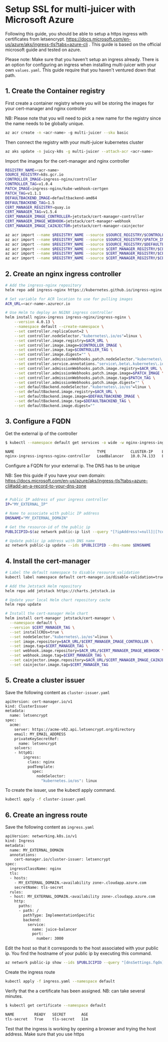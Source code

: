 # Setup SSL for multi-juicer with Microsoft Azure

Following this guide, you should be able to setup a https ingress with certificates from letsencrypt. https://docs.microsoft.com/en-us/azure/aks/ingress-tls?tabs=azure-cli .
This guide is based on the official microsoft guide and tested on azure.

Please note: Make sure that you haven't setup an ingress already. There is an option for configuring an ingress when installing multi-juicer with your own `values.yaml`. This guide require that you haven't ventured down that path.

## 1. Create the Container registry

First create a container registry where you will be storing the images for your cert-manager and nginx controller

NB: Please note that you will need to pick a new name for the registry since the name needs to be globally unique.

```bash
az acr create -n <acr-name> -g multi-juicer --sku basic

```

Then connect the registry with your multi-juicer kubernetes cluster

```bash
az aks update -n juicy-k8s -g multi-juicer --attach-acr <acr-name>
```

Import the images for the cert-manager and nginx controller

```bash
REGISTRY_NAME=<acr-name>
SOURCE_REGISTRY=k8s.gcr.io
CONTROLLER_IMAGE=ingress-nginx/controller
CONTROLLER_TAG=v1.0.4
PATCH_IMAGE=ingress-nginx/kube-webhook-certgen
PATCH_TAG=v1.1.1
DEFAULTBACKEND_IMAGE=defaultbackend-amd64
DEFAULTBACKEND_TAG=1.5
CERT_MANAGER_REGISTRY=quay.io
CERT_MANAGER_TAG=v1.5.4
CERT_MANAGER_IMAGE_CONTROLLER=jetstack/cert-manager-controller
CERT_MANAGER_IMAGE_WEBHOOK=jetstack/cert-manager-webhook
CERT_MANAGER_IMAGE_CAINJECTOR=jetstack/cert-manager-cainjector

az acr import --name $REGISTRY_NAME --source $SOURCE_REGISTRY/$CONTROLLER_IMAGE:$CONTROLLER_TAG --image $CONTROLLER_IMAGE:$CONTROLLER_TAG
az acr import --name $REGISTRY_NAME --source $SOURCE_REGISTRY/$PATCH_IMAGE:$PATCH_TAG --image $PATCH_IMAGE:$PATCH_TAG
az acr import --name $REGISTRY_NAME --source $SOURCE_REGISTRY/$DEFAULTBACKEND_IMAGE:$DEFAULTBACKEND_TAG --image $DEFAULTBACKEND_IMAGE:$DEFAULTBACKEND_TAG
az acr import --name $REGISTRY_NAME --source $CERT_MANAGER_REGISTRY/$CERT_MANAGER_IMAGE_CONTROLLER:$CERT_MANAGER_TAG --image $CERT_MANAGER_IMAGE_CONTROLLER:$CERT_MANAGER_TAG
az acr import --name $REGISTRY_NAME --source $CERT_MANAGER_REGISTRY/$CERT_MANAGER_IMAGE_WEBHOOK:$CERT_MANAGER_TAG --image $CERT_MANAGER_IMAGE_WEBHOOK:$CERT_MANAGER_TAG
az acr import --name $REGISTRY_NAME --source $CERT_MANAGER_REGISTRY/$CERT_MANAGER_IMAGE_CAINJECTOR:$CERT_MANAGER_TAG --image $CERT_MANAGER_IMAGE_CAINJECTOR:$CERT_MANAGER_TAG

```

## 2. Create an nginx ingress controller

```bash
# Add the ingress-nginx repository
helm repo add ingress-nginx https://kubernetes.github.io/ingress-nginx

# Set variable for ACR location to use for pulling images
ACR_URL=<acr-name>.azurecr.io

# Use Helm to deploy an NGINX ingress controller
helm install nginx-ingress ingress-nginx/ingress-nginx \
    --version 4.0.13 \
    --namespace default --create-namespace \
    --set controller.replicaCount=2 \
    --set controller.nodeSelector."kubernetes\.io/os"=linux \
    --set controller.image.registry=$ACR_URL \
    --set controller.image.image=$CONTROLLER_IMAGE \
    --set controller.image.tag=$CONTROLLER_TAG \
    --set controller.image.digest="" \
    --set controller.admissionWebhooks.patch.nodeSelector."kubernetes\.io/os"=linux \
    --set controller.service.annotations."service\.beta\.kubernetes\.io/azure-load-balancer-health-probe-request-path"=/healthz \
    --set controller.admissionWebhooks.patch.image.registry=$ACR_URL \
    --set controller.admissionWebhooks.patch.image.image=$PATCH_IMAGE \
    --set controller.admissionWebhooks.patch.image.tag=$PATCH_TAG \
    --set controller.admissionWebhooks.patch.image.digest="" \
    --set defaultBackend.nodeSelector."kubernetes\.io/os"=linux \
    --set defaultBackend.image.registry=$ACR_URL \
    --set defaultBackend.image.image=$DEFAULTBACKEND_IMAGE \
    --set defaultBackend.image.tag=$DEFAULTBACKEND_TAG \
    --set defaultBackend.image.digest=""
```

## 3. Configure a FQDN

Get the external ip of the controller

```bash
$ kubectl --namespace default get services -o wide -w nginx-ingress-ingress-nginx-controller

NAME                                     TYPE           CLUSTER-IP    EXTERNAL-IP     PORT(S)                      AGE   SELECTOR
nginx-ingress-ingress-nginx-controller   LoadBalancer   10.0.74.133   EXTERNAL_IP     80:32486/TCP,443:30953/TCP   44s   app.kubernetes.io/component=controller,app.kubernetes.io/instance=nginx-ingress,app.kubernetes.io/name=ingress-nginx
```

Configure a FQDN for your external ip. The DNS has to be unique

NB: See this guide if you have your own domain: https://docs.microsoft.com/en-us/azure/aks/ingress-tls?tabs=azure-cli#add-an-a-record-to-your-dns-zone

```bash

# Public IP address of your ingress controller
IP="MY_EXTERNAL_IP"

# Name to associate with public IP address
DNSNAME="MY_EXTERNAL_DOMAIN"

# Get the resource-id of the public ip
PUBLICIPID=$(az network public-ip list --query "[?ipAddress!=null]|[?contains(ipAddress, '$IP')].[id]" --output tsv)

# Update public ip address with DNS name
az network public-ip update --ids $PUBLICIPID --dns-name $DNSNAME

```

## 4. Install the cert-manager

```bash
# Label the default namespace to disable resource validation
kubectl label namespace default cert-manager.io/disable-validation=true

# Add the Jetstack Helm repository
helm repo add jetstack https://charts.jetstack.io

# Update your local Helm chart repository cache
helm repo update

# Install the cert-manager Helm chart
helm install cert-manager jetstack/cert-manager \
  --namespace default \
  --version $CERT_MANAGER_TAG \
  --set installCRDs=true \
  --set nodeSelector."kubernetes\.io/os"=linux \
  --set image.repository=$ACR_URL/$CERT_MANAGER_IMAGE_CONTROLLER \
  --set image.tag=$CERT_MANAGER_TAG \
  --set webhook.image.repository=$ACR_URL/$CERT_MANAGER_IMAGE_WEBHOOK \
  --set webhook.image.tag=$CERT_MANAGER_TAG \
  --set cainjector.image.repository=$ACR_URL/$CERT_MANAGER_IMAGE_CAINJECTOR \
  --set cainjector.image.tag=$CERT_MANAGER_TAG
```

## 5. Create a cluster issuer

Save the following content as `cluster-issuer.yaml`

```bash
apiVersion: cert-manager.io/v1
kind: ClusterIssuer
metadata:
  name: letsencrypt
spec:
  acme:
    server: https://acme-v02.api.letsencrypt.org/directory
    email: MY_EMAIL_ADDRESS
    privateKeySecretRef:
      name: letsencrypt
    solvers:
    - http01:
        ingress:
          class: nginx
          podTemplate:
            spec:
              nodeSelector:
                "kubernetes.io/os": linux
```

To create the issuer, use the kubectl apply command.

```bash
kubectl apply -f cluster-issuer.yaml
```

## 6. Create an ingress route

Save the following content as `ingress.yaml`

```bash
apiVersion: networking.k8s.io/v1
kind: Ingress
metadata:
  name: MY_EXTERNAL_DOMAIN
  annotations:
    cert-manager.io/cluster-issuer: letsencrypt
spec:
  ingressClassName: nginx
  tls:
  - hosts:
    - MY_EXTERNAL_DOMAIN.<availability zone>.cloudapp.azure.com
    secretName: tls-secret
  rules:
  - host: MY_EXTERNAL_DOMAIN.<availability zone>.cloudapp.azure.com
    http:
      paths:
      - path: /
        pathType: ImplementationSpecific
        backend:
          service:
            name: juice-balancer
            port:
              number: 3000
```

Edit the host so that it corresponds to the host associated with your public ip. You find the hostname of your public ip by executing this command.

```bash
az network public-ip show --ids $PUBLICIPID --query "[dnsSettings.fqdn]" --output tsv
```

Create the ingress route

```bash
kubectl apply -f ingress.yaml --namespace default
```

Verify that the a certificate has been assigned. NB: can take several minutes.

```bash
$ kubectl get certificate --namespace default

NAME         READY   SECRET       AGE
tls-secret   True    tls-secret   11m
```

Test that the ingress is working by opening a browser and trying the host address. Make sure that you use https
